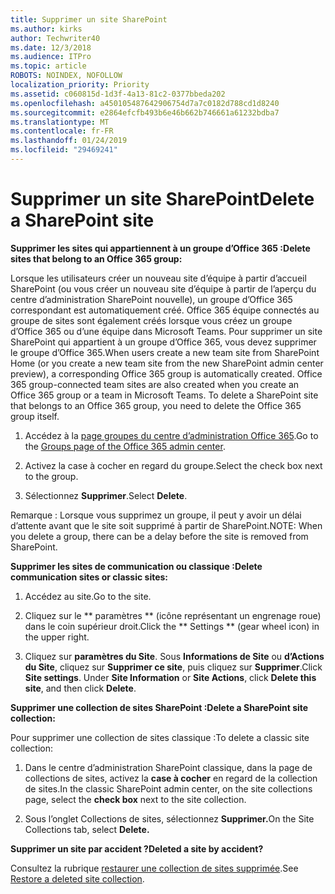 ```yaml
---
title: Supprimer un site SharePoint
ms.author: kirks
author: Techwriter40
ms.date: 12/3/2018
ms.audience: ITPro
ms.topic: article
ROBOTS: NOINDEX, NOFOLLOW
localization_priority: Priority
ms.assetid: c060815d-1d3f-4a13-81c2-0377bbeda202
ms.openlocfilehash: a450105487642906754d7a7c0182d788cd1d8240
ms.sourcegitcommit: e2864efcfb493b6e46b662b746661a61232bdba7
ms.translationtype: MT
ms.contentlocale: fr-FR
ms.lasthandoff: 01/24/2019
ms.locfileid: "29469241"
---
```

# <a name="delete-a-sharepoint-site"></a><span data-ttu-id="6a25a-102">Supprimer un site SharePoint</span><span class="sxs-lookup"><span data-stu-id="6a25a-102">Delete a SharePoint site</span></span>

 <span data-ttu-id="6a25a-103">**Supprimer les sites qui appartiennent à un groupe d’Office 365 :**</span><span class="sxs-lookup"><span data-stu-id="6a25a-103">**Delete sites that belong to an Office 365 group:**</span></span>
  
<span data-ttu-id="6a25a-p101">Lorsque les utilisateurs créer un nouveau site d’équipe à partir d’accueil SharePoint (ou vous créer un nouveau site d’équipe à partir de l’aperçu du centre d’administration SharePoint nouvelle), un groupe d’Office 365 correspondant est automatiquement créé. Office 365 équipe connectés au groupe de sites sont également créés lorsque vous créez un groupe d’Office 365 ou d’une équipe dans Microsoft Teams. Pour supprimer un site SharePoint qui appartient à un groupe d’Office 365, vous devez supprimer le groupe d’Office 365.</span><span class="sxs-lookup"><span data-stu-id="6a25a-p101">When users create a new team site from SharePoint Home (or you create a new team site from the new SharePoint admin center preview), a corresponding Office 365 group is automatically created. Office 365 group-connected team sites are also created when you create an Office 365 group or a team in Microsoft Teams. To delete a SharePoint site that belongs to an Office 365 group, you need to delete the Office 365 group itself.</span></span> 
  
1. <span data-ttu-id="6a25a-107">Accédez à la [page groupes du centre d’administration Office 365](https://portal.office.com/adminportal/home#/groups).</span><span class="sxs-lookup"><span data-stu-id="6a25a-107">Go to the [Groups page of the Office 365 admin center](https://portal.office.com/adminportal/home#/groups).</span></span>
  
2. <span data-ttu-id="6a25a-108">Activez la case à cocher en regard du groupe.</span><span class="sxs-lookup"><span data-stu-id="6a25a-108">Select the check box next to the group.</span></span>
  
3. <span data-ttu-id="6a25a-109">Sélectionnez **Supprimer**.</span><span class="sxs-lookup"><span data-stu-id="6a25a-109">Select **Delete**.</span></span> 
  
<span data-ttu-id="6a25a-110">Remarque : Lorsque vous supprimez un groupe, il peut y avoir un délai d’attente avant que le site soit supprimé à partir de SharePoint.</span><span class="sxs-lookup"><span data-stu-id="6a25a-110">NOTE: When you delete a group, there can be a delay before the site is removed from SharePoint.</span></span>
  
 <span data-ttu-id="6a25a-111">**Supprimer les sites de communication ou classique :**</span><span class="sxs-lookup"><span data-stu-id="6a25a-111">**Delete communication sites or classic sites:**</span></span>
  
1. <span data-ttu-id="6a25a-112">Accédez au site.</span><span class="sxs-lookup"><span data-stu-id="6a25a-112">Go to the site.</span></span>
  
2. <span data-ttu-id="6a25a-113">Cliquez sur le \*\* paramètres \*\* (icône représentant un engrenage roue) dans le coin supérieur droit.</span><span class="sxs-lookup"><span data-stu-id="6a25a-113">Click the \*\* Settings \*\* (gear wheel icon) in the upper right.</span></span> 
  
3. <span data-ttu-id="6a25a-p102">Cliquez sur **paramètres du Site**. Sous **Informations de Site** ou **d’Actions du Site**, cliquez sur **Supprimer ce site**, puis cliquez sur **Supprimer**.</span><span class="sxs-lookup"><span data-stu-id="6a25a-p102">Click **Site settings**. Under **Site Information** or **Site Actions**, click **Delete this site**, and then click **Delete**.</span></span> 
  
 <span data-ttu-id="6a25a-116">**Supprimer une collection de sites SharePoint :**</span><span class="sxs-lookup"><span data-stu-id="6a25a-116">**Delete a SharePoint site collection:**</span></span>
  
<span data-ttu-id="6a25a-117">Pour supprimer une collection de sites classique :</span><span class="sxs-lookup"><span data-stu-id="6a25a-117">To delete a classic site collection:</span></span>
  
1. <span data-ttu-id="6a25a-118">Dans le centre d’administration SharePoint classique, dans la page de collections de sites, activez la **case à cocher** en regard de la collection de sites.</span><span class="sxs-lookup"><span data-stu-id="6a25a-118">In the classic SharePoint admin center, on the site collections page, select the **check box** next to the site collection.</span></span> 
  
2. <span data-ttu-id="6a25a-119">Sous l’onglet Collections de sites, sélectionnez **Supprimer.**</span><span class="sxs-lookup"><span data-stu-id="6a25a-119">On the Site Collections tab, select **Delete.**</span></span>
  
 <span data-ttu-id="6a25a-120">**Supprimer un site par accident ?**</span><span class="sxs-lookup"><span data-stu-id="6a25a-120">**Deleted a site by accident?**</span></span>
  
<span data-ttu-id="6a25a-121">Consultez la rubrique [restaurer une collection de sites supprimée](https://go.microsoft.com/fwlink/?linkid=867660).</span><span class="sxs-lookup"><span data-stu-id="6a25a-121">See [Restore a deleted site collection](https://go.microsoft.com/fwlink/?linkid=867660).</span></span>
  

